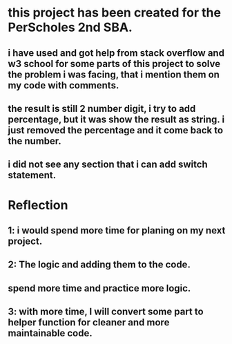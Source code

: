 # this project has been created for the PerScholes 2nd SBA.

## i have used and got help from stack overflow and w3 school for some parts of this project to solve the problem i was facing, that i mention them on my code with comments.

## the result is still 2 number digit, i try to add percentage, but it was show the result as string. i just removed the percentage and it come back to the number.

## i did not see any section that i can add switch statement.

# Reflection

## 1: i would spend more time for planing on my next project.

## 2: The logic and adding them to the code.

## spend more time and practice more logic.

## 3: with more time, I will convert some part to helper function for cleaner and more maintainable code.
